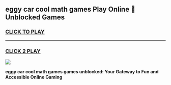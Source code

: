 
## eggy car cool math games Play Online 👋 Unblocked Games
<h3>
<a href="https://news.freeplayer.one?title=eggy_car_cool_math_games&ref=17CMG">CLICK TO PLAY</a></h3>
<hr>

<h3>
<a href="https://news.freeplayer.one?title=eggy_car_cool_math_games&ref=17CMG">CLICK 2 PLAY</a>
  
</h3>

<a href="https://news.freeplayer.one?title=eggy_car_cool_math_games&ref=17CMG/"><img src="https://clearcache.store/games.png"></a>


**eggy car cool math games games unblocked: Your Gateway to Fun and Accessible Online Gaming**
